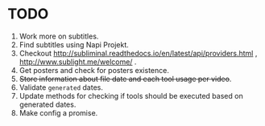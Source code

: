 # TODO
1. Work more on subtitles.
2. Find subtitles using Napi Projekt.
3. Checkout http://subliminal.readthedocs.io/en/latest/api/providers.html , http://www.sublight.me/welcome/ .
4. Get posters and check for posters existence.
5. ~~Store information about file date and each tool usage per video~~.
6. Validate `generated` dates.
7. Update methods for checking if tools should be executed based on generated dates.
8. Make config a promise.
